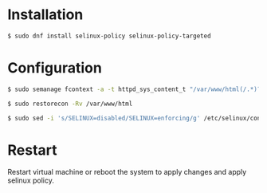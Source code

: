 # Installation 

```bash 
$ sudo dnf install selinux-policy selinux-policy-targeted
```

# Configuration 

```bash
$ sudo semanage fcontext -a -t httpd_sys_content_t "/var/www/html(/.*)?"

$ sudo restorecon -Rv /var/www/html

$ sudo sed -i 's/SELINUX=disabled/SELINUX=enforcing/g' /etc/selinux/config
```

# Restart 

Restart virtual machine or reboot the system to apply changes and apply selinux policy.
